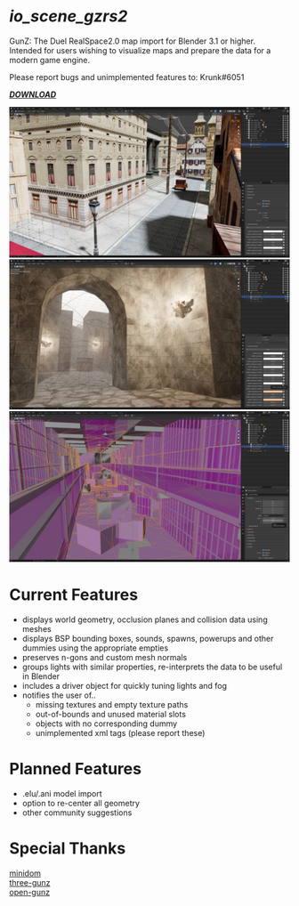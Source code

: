 # ***io_scene_gzrs2***

GunZ: The Duel RealSpace2.0 map import for Blender 3.1 or higher.  
Intended for users wishing to visualize maps and prepare the data for a modern game engine.

Please report bugs and unimplemented features to: Krunk#6051

[***DOWNLOAD***](https://github.com/Krunklehorn/io-scene-gzrs2/releases/download/v0.8/io_scene_gzrs2.zip)


![Preview](meta/preview_220327_1.jpg)
![Preview](meta/preview_220327_2.jpg)
![Preview](meta/preview_220327_3.jpg)


# Current Features

* displays world geometry, occlusion planes and collision data using meshes
* displays BSP bounding boxes, sounds, spawns, powerups and other dummies using the appropriate empties
* preserves n-gons and custom mesh normals
* groups lights with similar properties, re-interprets the data to be useful in Blender
* includes a driver object for quickly tuning lights and fog
* notifies the user of..
  * missing textures and empty texture paths
  * out-of-bounds and unused material slots
  * objects with no corresponding dummy
  * unimplemented xml tags (please report these)


# Planned Features

* .elu/.ani model import
* option to re-center all geometry
* other community suggestions


# Special Thanks

[minidom](https://github.com/python/cpython/blob/3.10/Lib/xml/dom/minidom.py)  
[three-gunz](https://github.com/LostMyCode/three-gunz)  
[open-gunz](https://github.com/open-gunz/ogz-source)  
